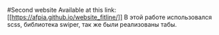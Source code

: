 #Second website
Available at this link: [[https://afpia.github.io/website_fitline/]]
В этой работе использовался scss, библиотека swiper, так же были реализованы табы.
